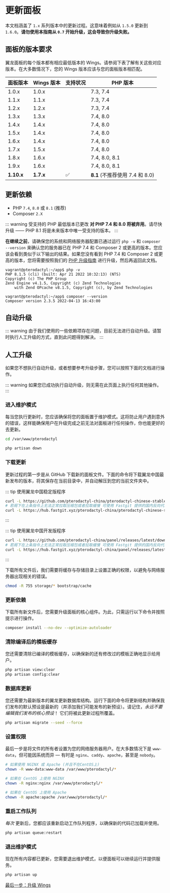 # 更新面板

本文档涵盖了 `1.x` 系列版本中的更新过程。这意味着例如从 `1.5.0` 更新到 `1.6.0`。**请勿使用本指南从 `0.7` 开始升级，这会导致你升级失败。**

## 面板的版本要求

翼龙面板的每个版本都有相应最低版本的 Wings。请参阅下表了解有关这些对应版本。在大多数情况下，您的 Wings 版本应该与您的面板版本相匹配。

| 面板版本 | Wings 版本 | 支持状况 | PHP 版本                   |
|---------------|---------------|-----------|--------------------------------|
| 1.0.x         | 1.0.x         |           | 7.3, 7.4                       |
| 1.1.x         | 1.1.x         |           | 7.3, 7.4                       |
| 1.2.x         | 1.2.x         |           | 7.3, 7.4                       |
| 1.3.x         | 1.3.x         |           | 7.4, 8.0                       |
| 1.4.x         | 1.4.x         |           | 7.4, 8.0                       |
| 1.5.x         | 1.4.x         |           | 7.4, 8.0                       |
| 1.6.x         | 1.4.x         |           | 7.4, 8.0                       |
| 1.7.x         | 1.5.x         |           | 7.4, 8.0                       |
| 1.8.x         | 1.6.x         |           | 7.4, 8.0, 8.1                  |
| 1.9.x         | 1.6.x         |           | 7.4, 8.0, 8.1                  |
| **1.10.x**    | **1.7.x**     | ✅         | **8.1** (不推荐使用 7.4 和 8.0) |

## 更新依赖
* PHP `7.4`, `8.0` 或 `8.1` (推荐)
* Composer `2.X`

::: warning 受支持的 PHP 最低版本已更改
**对 PHP 7.4 和 8.0 将被弃用**。请尽快升级 —— PHP 8.1 将是未来版本中唯一受支持的版本。
:::

**在继续之前**，请确保您的系统和网络服务器配置已通过运行 `php -v` 和 `composer --version` 来确认您的服务器已在 PHP 7.4 和 Composer 2 或更高的版本。您应该会看到类似于以下输出的结果。如果您没有看到 PHP 7.4 和 Composer 2 或更高的版本，您将需要按照我们的 [PHP 升级指南](/guides/php_upgrade.md) 进行升级，然后再返回此文档。

```
vagrant@pterodactyl:~/app$ php -v
PHP 8.1.5 (cli) (built: Apr 21 2022 10:32:13) (NTS)
Copyright (c) The PHP Group
Zend Engine v4.1.5, Copyright (c) Zend Technologies
    with Zend OPcache v8.1.5, Copyright (c), by Zend Technologies

vagrant@pterodactyl:~/app$ composer --version
Composer version 2.3.5 2022-04-13 16:43:00
```

## 自动升级

::: warning
由于我们使用的一些依赖项存在问题，目前无法进行自动升级。请暂时执行人工升级的方式，直到此问题得到解决。
:::

## 人工升级

如果您不想执行自动升级，或者想要参考升级步骤，您可以按照下面的文档进行操作。

::: warning
如果您已成功执行自动升级，则无需在此页面上执行任何其他操作。
:::

### 进入维护模式

每当您执行更新时，您应该确保将您的面板置于维护模式。这将防止用户遇到意外的错误，这样能确保用户在升级完成之前无法对面板进行任何操作，你也能更好的去更新。

```bash
cd /var/www/pterodactyl

php artisan down
```

### 下载更新

更新过程的第一步是从 GitHub 下载新的面板文件。下面的命令将下载翼龙中国最新发布的版本，将其保存在当前目录中，并自动解压到您的当前文件夹中。

::: tip 使用翼龙中国稳定版程序
```bash
curl -L https://github.com/pterodactyl-china/pterodactyl-chinese-stable/releases/latest/download/panel.tar.gz | tar -xzv
# 若阁下在上条指令上无法正常拉取压缩包或者拉取缓慢 可使用 Fastgit 提供的国内反向代理来拉取
curl -L https://hub.fastgit.xyz/pterodactyl-china/pterodactyl-chinese-stable/releases/latest/download/panel.tar.gz | tar -xzv
```
:::

::: tip 使用翼龙中国开发版程序
```bash
curl -L https://github.com/pterodactyl-china/panel/releases/latest/download/panel.tar.gz | tar -xzv
# 若阁下在上条指令上无法正常拉取压缩包或者拉取缓慢 可使用 Fastgit 提供的国内反向代理来拉取
curl -L https://hub.fastgit.xyz/pterodactyl-china/panel/releases/latest/download/panel.tar.gz | tar -xzv
```
:::

下载所有文件后，我们需要将缓存与存储目录上设置正确的权限，以避免与网络服务器出现相关的错误。

```bash
chmod -R 755 storage/* bootstrap/cache
```

### 更新依赖

下载所有新文件后，您需要升级面板的核心组件。为此，只需运行以下命令并按照提示进行操作。

```bash
composer install --no-dev --optimize-autoloader
```

### 清除编译后的模板缓存

您还需要清除已编译的模板缓存，以确保新的还有修改过的模板正确地显示给用户。

```bash
php artisan view:clear
php artisan config:clear
```

### 数据库更新

您还需要为最新版本的翼龙更新数据库结构。运行下面的命令将更新结构并确保我们发布的默认预设是最新的（并添加我们可能发布的新预设）。请记住，_永远不要编辑我们发布的核心预设_！ 它们将被此更新过程所覆盖。

```bash
php artisan migrate --seed --force
```

### 设置权限

最后一步是将文件的所有者设置为您的网络服务器用户。在大多数情况下是 `www-data`，但可能因系统而异 &mdash; 有时是 `nginx`、`caddy`、`apache`，甚至是 `nobody`。

```bash
# 如果使用 NGINX 或 Apache (并且不在CentOS上)
chown -R www-data:www-data /var/www/pterodactyl/*

# 如果在 CentOS 上使用 NGINX
chown -R nginx:nginx /var/www/pterodactyl/*

# 如果在 CentOS 上使用 Apache
chown -R apache:apache /var/www/pterodactyl/*
```

### 重启工作队列

_每次_ 更新后，您都应该重新启动工作队列程序，以确保新的代码已加载并使用。

```bash
php artisan queue:restart
```

### 退出维护模式

现在所有内容都已更新，您需要退出维护模式，以便面板可以继续运行并提供服务。

```bash
php artisan up
```

[最后一步：升级 Wings](/wings/1.0/upgrading.md)
